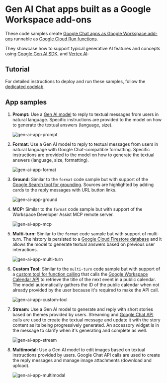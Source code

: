 # Gen AI Chat apps built as a Google Workspace add-ons

These code samples create
[Google Chat apps as Google Workspace add-ons](https://developers.google.com/workspace/add-ons/chat)
runnable as [Google Cloud Run functions](https://cloud.google.com/run).

They showcase how to support typical generative AI features and concepts using
[Google Gen AI SDK](https://cloud.google.com/vertex-ai/generative-ai/docs/sdks/overview), and
[Vertex AI](https://cloud.google.com/vertex-ai):

## Tutorial

For detailed instructions to deploy and run these samples, follow the
[dedicated codelab](https://codelabs.developers.google.com/chat-apps-ai-concepts).

## App samples

1. **Prompt:** Use a [Gen AI model](https://ai.google.dev/gemini-api/docs/models) to reply to textual messages
   from users in natural language. Specific instructions are provided to the model on how to generate the
   textual answers (language, size).

   ![gen-ai-app-prompt](./images/gen-ai-app-prompt.gif)

1. **Format:** Use a Gen AI model to reply to textual messages from users in natural language with
   Google Chat-compatible formatting. Specific instructions are provided to the model on how to generate
   the textual answers (language, size, formatting).

   ![gen-ai-app-format](./images/gen-ai-app-format.gif)

1. **Ground:** Similar to the `format` code sample but with support of the
   [Google Search tool for grounding](https://ai.google.dev/gemini-api/docs/google-search). Sources are highlighted
   by adding cards to the reply messages with URL button links.

   ![gen-ai-app-ground](./images/gen-ai-app-ground.gif)

1. **MCP:** Similar to the `format` code sample but with support of the
   Workspace Developer Assist MCP remote server.

   ![gen-ai-app-mcp](./images/gen-ai-app-mcp.gif)

1. **Multi-turn:** Similar to the `format` code sample but with support of multi-turn. The history is persisted
   to a [Google Cloud Firestore database](https://firebase.google.com/docs/firestore) and it allows the model to
   generate textual answers based on previous user interactions.

   ![gen-ai-app-multi-turn](./images/gen-ai-app-multi-turn.gif)

1. **Custom Tool:** Similar to the `multi-turn` code sample but with support of a
   [custom tool for function calling](https://ai.google.dev/gemini-api/docs/function-calling) that calls the
   [Google Workspace Calendar API](https://developers.google.com/workspace/calendar/api) to retrieve the title of
   the next event in a public calendar. The model automatically gathers the ID of the public calendar when not
   already provided by the user because it's required to make the API call.

   ![gen-ai-app-custom-tool](./images/gen-ai-app-custom-tool.gif)

1. **Stream:** Use a Gen AI model to generate and reply with short stories based on themes provided by users. 
   Streaming and [Google Chat API](https://developers.google.com/workspace/chat/api/reference) calls are used
   to create the textual message and update it with the story content as its being progressively generated. An
   accessory widget is in the message to clarify when it's generating and complete as well.

   ![gen-ai-app-stream](./images/gen-ai-app-stream.gif)

1. **Multimodal:** Use a Gen AI model to edit images based on textual instructions provided by users.
   Google Chat API calls are used to create the reply messages and manage image attachments (download and
   upload).

   ![gen-ai-app-multimodal](./images/gen-ai-app-multimodal.gif)
